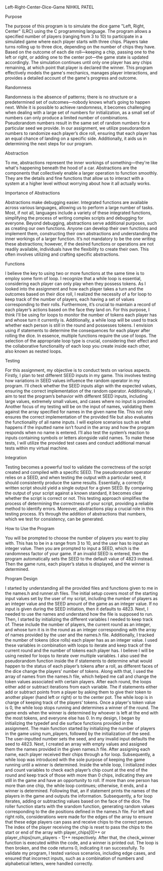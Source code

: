 Left-Right-Center-Dice-Game
NIHKIL PATEL 
 
Purpose


The purpose of this program is to simulate the dice game "Left, Right, Center" (LRC) using the C programming language. The program allows a specified number of players (ranging from 3 to 10) to participate in a simulated game where each player starts with three chips. Players take turns rolling up to three dice, depending on the number of chips they have. Based on the outcome of each die roll—keeping a chip, passing one to the left or right, or adding one to the center pot—the game state is updated accordingly. The simulation continues until only one player has any chips remaining, at which point that player is declared the winner. This program effectively models the game's mechanics, manages player interactions, and provides a detailed account of the game's progress and outcome.

Randomness


Randomness is the absence of patterns; there is no structure or a predetermined set of outcomes—nobody knows what’s going to happen next. While it is possible to achieve randomness, it becomes challenging when dealing with a large set of numbers for initialization, as a small set of numbers can only produce a limited number of combinations. Pseudorandom numbers result in the same set of random numbers for a particular seed we provide. In our assignment, we utilize pseudorandom numbers to randomize each player’s dice roll, ensuring that each player has an equal chance of landing on a specific side. Additionally, it aids us in determining the next steps for our program.

Abstraction


To me, abstractions represent the inner workings of something—they're like what's happening beneath the hood of a car. Abstractions are the components that collectively enable a larger operation to function smoothly. They are the details and fine functions that allow us to interact with a system at a higher level without worrying about how it all actually works.

Importance of Abstractions


Abstractions make debugging easier. Integrated functions are available across various languages, allowing us to perform a large number of tasks. Most, if not all, languages include a variety of these integrated functions, simplifying the process of writing complex scripts and debugging for everyone. Beyond debugging, abstractions serve additional purposes, such as creating our own functions. Anyone can develop their own functions and implement them, constructing their own abstractions and understanding the inner workings of a larger function. It’s not mandatory to be the one writing these abstractions; however, if the desired functions or operations are not readily available, individuals have the flexibility to create their own. This often involves utilizing and crafting specific abstractions.

Functions


I believe the key to using two or more functions at the same time is to employ some form of loop. I recognize that a while loop is essential, considering each player can only play when they possess tokens. As I looked into the assignment and how each player takes a turn and the outcomes based on their dice roll, I realized the necessity of a for loop to keep track of the number of players, each having a set of values corresponding to their rolls. Furthermore, it’s crucial to maintain a record of each player’s actions based on the face they land on. For this purpose, I think I'll be using for loops to monitor the number of tokens each player has and whose turn it currently is. Additionally, a while loop will be used to track whether each person is still in the round and possesses tokens. I envision using if statements to determine the consequences for each player after rolling the dice. In essence, multiple functions require the use of loops. The selection of the appropriate loop type is crucial, considering their effect and the collaborative functionality of each loop you create inside each other, also known as nested loops.

Testing


For this assignment, my objective is to conduct tests on various aspects. Firstly, I plan to test different SEED inputs in my game. This involves testing how variations in SEED values influence the random operator in my program. I’ll check whether the SEED inputs align with the expected values, ensuring the correct implementation of the random operator. Additionally, I aim to test the program’s behavior with different SEED inputs, including large values, extremely small values, and cases where no input is provided. Another focus of my testing will be on the input of names, validating them against the array specified for names in the given name file. This not only ensures the correct implementation of the provided file but also evaluates the functionality of all name inputs. I will explore scenarios such as what happens if the inputted name isn’t found in the array and how the program responds when no name is entered. I’ll also test the system’s reaction to inputs containing symbols or letters alongside valid names. To make these tests, I will utilize the provided test cases and conduct additional manual tests within my virtual machine.

Integration


Testing becomes a powerful tool to validate the correctness of the script created and compiled with a specific SEED. The pseudorandom operator relies on a SEED, and when testing the output with a particular seed, it should consistently produce the same results. Essentially, a correctly written script should yield a single output for a given SEED. By comparing the output of your script against a known standard, it becomes clear whether the script is correct or not. This testing approach simplifies the process of determining the correctness of your script, providing a reliable method to identify errors. Moreover, abstractions play a crucial role in this testing process. It’s through the addition of abstractions that numbers, which we test for consistency, can be generated.

How to Use the Program


You will be prompted to choose the number of players you want to play with. This has to be in a range from 3 to 10, and the user has to input an integer value. Then you are prompted to input a SEED, which is the randomness factor of your game. If an invalid SEED is entered, then the program automatically sets the SEED to the default value of 4823 instead. Then the game runs, each player’s status is displayed, and the winner is determined.

Program Design


I started by understanding all the provided files and functions given to me in the names.h and runner.sh files. The initial setup covers most of the starting input values set by the user of my script, including the number of players as an integer value and the SEED amount of the game as an integer value. If no input is given during the SEED initiation, then it defaults to 4823. Next, I needed to use the names and understand how the file is supposed to run.	
Then, I started by initializing the different variables I needed to keep track of. These include the number of players, the current round as an integer, and whose turn it is in the round as an integer corresponding with the array of names provided by the user and the names.h file. Additionally, I tracked the number of tokens (dice rolls) each player has as an integer value.
I used these variables in combination with loops to iterate and keep track of the current round and the number of tokens each player has. I believe I will be using nested for loops to iterate over multiple variables. I also used the pseudorandom function inside the if statements to determine what would happen to the status of each player’s tokens after a roll, as different faces of the dice change the players’ number of tokens.
Along with that, I used the array of names from the names.h file, which helped me call and change the token values associated with certain players. After each round, the loops either add or subtract iterations from each variable. The if statements either add or subtract points from a player by asking them to give their token to another player (hand left or right) or to the center pot.
The while loop is in charge of keeping track of the players’ tokens. Once a player's token value is 0, the while loop stops running and determines a winner of the round. The game ends when the winner is determined by whoever is left at the end with the most tokens, and everyone else has 0.
In my design, I began by initializing the typedef and die surface functions provided in the assignment. The main function started by initializing the number of players in the game using num_players, followed by the initialization of the seed. The user-inputted number sets the seed, and any invalid input defaults the seed to 4823.
Next, I created an array with empty values and assigned them the names provided in the given names.h file. After assigning each name, each player received their chips through a for loop. Subsequently, a while loop was introduced with the sole purpose of keeping the game running until a winner is determined.
Inside the while loop, I initialized index and count variables to check each player’s chip count at the end of the round and keep track of those with more than 0 chips, indicating they are still in the game and have an opportunity to roll. If more than one person has more than one chip, the while loop continues; otherwise, it ends, and a winner is determined.
Following that, an if statement prints the names of the players in the game and outputs the information. Subsequently, a for loop iterates, adding or subtracting values based on the face of the dice. The roller function starts with the srandom function, generating random values corresponding to the die positions defined in the names.h file.
For left and right rolls, considerations were made for the edges of the array to ensure that these edge players can pass and receive chips to the correct person. The index of the player receiving the chip is reset to pass the chips to the start or end of the array with player_chips[0]++ or player_chips[num_players - 1]++ respectively.
After that, the check_winner function is executed within the code, and a winner is printed out. The loop is then broken, and the code returns 0, indicating it ran successfully. To validate my program, I tested various scenarios, including edge cases, and ensured that incorrect inputs, such as a combination of numbers and alphabetical letters, were handled correctly.


